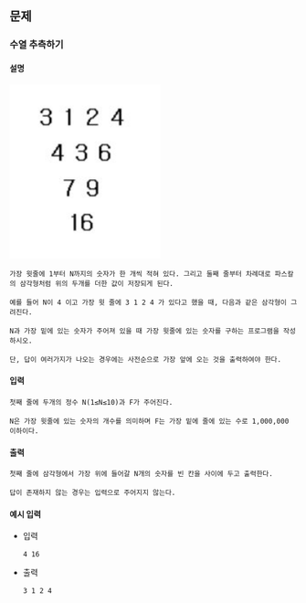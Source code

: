## 문제

###  수열 추측하기

#### 설명
<img src="resources/image.png" width="264"/>

```
가장 윗줄에 1부터 N까지의 숫자가 한 개씩 적혀 있다. 그리고 둘째 줄부터 차례대로 파스칼의 삼각형처럼 위의 두개를 더한 값이 저장되게 된다.

예를 들어 N이 4 이고 가장 윗 줄에 3 1 2 4 가 있다고 했을 때, 다음과 같은 삼각형이 그려진다.

N과 가장 밑에 있는 숫자가 주어져 있을 때 가장 윗줄에 있는 숫자를 구하는 프로그램을 작성하시오.

단, 답이 여러가지가 나오는 경우에는 사전순으로 가장 앞에 오는 것을 출력하여야 한다.
```

#### 입력
```
첫째 줄에 두개의 정수 N(1≤N≤10)과 F가 주어진다.

N은 가장 윗줄에 있는 숫자의 개수를 의미하며 F는 가장 밑에 줄에 있는 수로 1,000,000 이하이다.
```

#### 출력
```
첫째 줄에 삼각형에서 가장 위에 들어갈 N개의 숫자를 빈 칸을 사이에 두고 출력한다.

답이 존재하지 않는 경우는 입력으로 주어지지 않는다.
```

#### 예시 입력
- 입력
    ```
    4 16
    ```
- 출력
    ```
  3 1 2 4    
  ```
